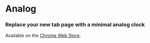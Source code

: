 # Analog

### Replace your new tab page with a minimal analog clock

Available on the [Chrome Web Store](https://chrome.google.com/webstore/detail/analog-new-tab/kbefmcdolmelljmkgflbldffpgibmafm).